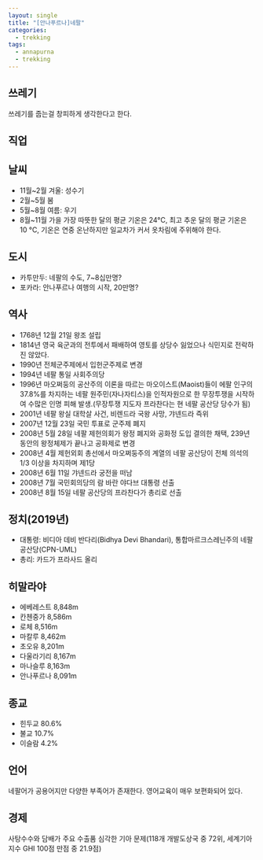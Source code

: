 ```yaml
---
layout: single
title: "[안나푸르나]네팔"
categories:
  - trekking
tags:
  - annapurna
  - trekking
---
```


## 쓰레기
쓰레기를 줍는걸 창피하게 생각한다고 한다.

## 직업

## 날씨
* 11월~2월 겨울: 성수기
* 2월~5월 봄
* 5월~8월 여름: 우기
* 8월~11월 가을
가장 따뜻한 달의 평균 기온은 24°C, 최고 추운 달의 평균 기온은 10 °C, 기온은 연중 온난하지만 일교차가 커서 옷차림에 주위해야 한다.  

## 도시
* 카투만두: 네팔의 수도, 7~8십만명?
* 포카라: 안나푸르나 여행의 시작, 20만명?

## 역사
* 1768년 12월 21일 왕조 설립
* 1814년 영국 육군과의 전투에서 패배하여 영토를 상당수 잃었으나 식민지로 전락하진 않았다.
* 1990년 전체군주제에서 입헌군주제로 변경
* 1994년 네팔 통일 사회주의당
* 1996년 마오쩌둥의 공산주의 이론을 따르는 마오이스트(Maoist)들이 에팔 인구의 37.8%를 차지하는 네팔 원주민(자나자티스)을 인적자원으로 한 무장투쟁을 시작하여 수많은 인명 피해 발생.(무장투쟁 지도자 프라찬다는 현 네팔 공산당 당수가 됨)
* 2001년 네팔 왕실 대학살 사건, 비렌드라 국왕 사망, 갸넨드라 즉위
* 2007년 12월 23일 국민 투표로 군주제 폐지
* 2008년 5월 28일 네팔 제헌의회가 왕정 폐지와 공화정 도입 결의한 채택, 239년 동안의 왕정체제가 끝나고 공화제로 변경
* 2008년 4월 제헌외회 총선에서 마오쩌둥주의 계열의 네팔 공산당이 전체 의석의 1/3 이상을 차지하며 제1당
* 2008년 6월 11일 갸넨드라 궁전을 떠남
* 2008년 7월 국민회의당의 람 바란 야다브 대통령 선출
* 2008년 8월 15일 네팔 공산당의 프라찬다가 총리로 선출

## 정치(2019년)
* 대통령: 비디아 데비 반다리(Bidhya Devi Bhandari), 통합마르크스레닌주의 네팔공산당(CPN-UML)
* 총리: 카드가 프라사드 올리

## 히말라야
* 에베레스트 8,848m
* 칸첸중가 8,586m
* 로체 8,516m
* 마칼루 8,462m
* 초오유 8,201m
* 다울라기리 8,167m
* 마나슬루 8,163m
* 안나푸르나 8,091m

## 종교
* 힌두교 80.6%
* 불교 10.7%
* 이슬람 4.2%

## 언어
네팔어가 공용어지만 다양한 부족어가 존재한다. 영어교육이 매우 보편화되어 있다.

## 경제
사탕수수와 담배가 주요 수출품
심각한 기아 문제(118개 개발도상국 중 72위, 세계기아지수 GHI 100점 만점 중 21.9점)
